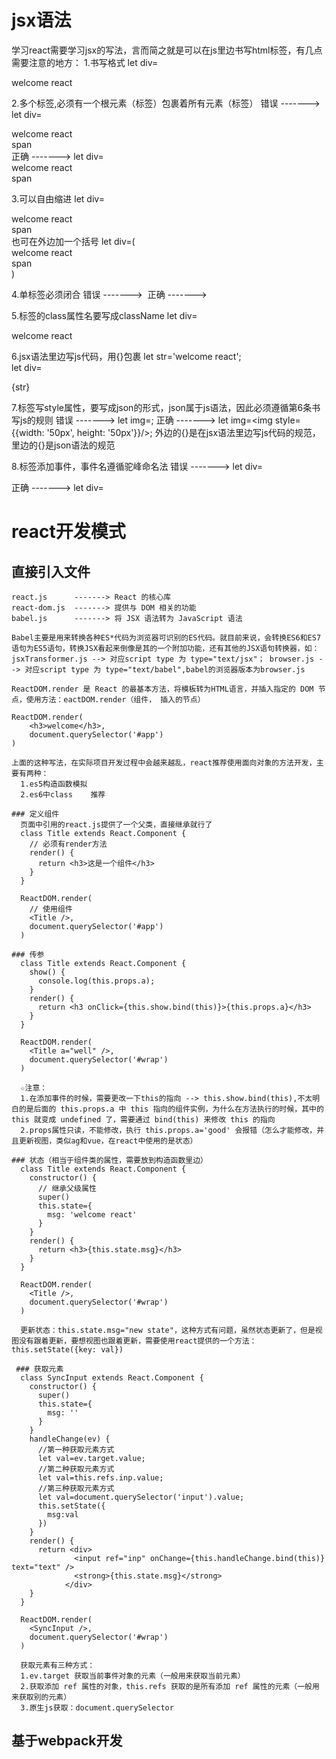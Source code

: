 # jsx语法
学习react需要学习jsx的写法，言而简之就是可以在js里边书写html标签，有几点需要注意的地方：
  1.书写格式
    let div=<div>welcome react</div>
    
  2.多个标签,必须有一个根元素（标签）包裹着所有元素（标签）
    错误 -------> let div=<div>welcome react</div><span>span</span>      
    正确 -------> let div=<div><div>welcome react</div><span>span</span></div>
  
  3.可以自由缩进
    let div=<div>
              <div>welcome react</div>
              <span>span</span>
            </div>
    也可在外边加一个括号
    let div=(<div>
              <div>welcome react</div>
              <span>span</span>
            </div>)
  
  4.单标签必须闭合
    错误 -------> <img>
    正确 -------> <img />
  
  5.标签的class属性名要写成className
    let div=<div className="content">welcome react</div>
  
  6.jsx语法里边写js代码，用{}包裹
      let str='welcome react';    
      let div=<div className="content">{str}</div>
  
  7.标签写style属性，要写成json的形式，json属于js语法，因此必须遵循第6条书写js的规则
    错误 -------> let img=<img style="{width: '50px', height: '50px'}" />;
    正确 -------> let img=<img style={{width: '50px', height: '50px'}}/>;
    外边的{}是在jsx语法里边写js代码的规范，里边的{}是json语法的规范
    
  8.标签添加事件，事件名遵循驼峰命名法
  错误 -------> let div=<div onclick={fn}></div>
  正确 -------> let div=<div onClick={fn}></div>

# react开发模式
  ## 直接引入文件
    react.js      -------> React 的核心库
    react-dom.js  -------> 提供与 DOM 相关的功能
    babel.js      -------> 将 JSX 语法转为 JavaScript 语法
    
    Babel主要是用来转换各种ES*代码为浏览器可识别的ES代码。就目前来说，会转换ES6和ES7语句为ES5语句，转换JSX看起来倒像是其的一个附加功能，还有其他的JSX语句转换器，如：jsxTransformer.js --> 对应script type 为 type="text/jsx"； browser.js --> 对应script type 为 type="text/babel",babel的浏览器版本为browser.js
    
    ReactDOM.render 是 React 的最基本方法，将模板转为HTML语言，并插入指定的 DOM 节点，使用方法：eactDOM.render（组件， 插入的节点）
    
    ReactDOM.render(
        <h3>welcome</h3>,
        document.querySelector('#app')
    )
    
    上面的这种写法，在实际项目开发过程中会越来越乱，react推荐使用面向对象的方法开发，主要有两种：
      1.es5构造函数模拟
      2.es6中class    推荐
      
    ### 定义组件
      页面中引用的react.js提供了一个父类，直接继承就行了
      class Title extends React.Component {
        // 必须有render方法
        render() {
          return <h3>这是一个组件</h3>
        }
      }

      ReactDOM.render(
        // 使用组件
        <Title />,
        document.querySelector('#app')
      )
      
    ### 传参
      class Title extends React.Component {
        show() {
          console.log(this.props.a);
        }
        render() {
          return <h3 onClick={this.show.bind(this)}>{this.props.a}</h3>
        }
      }

      ReactDOM.render(
        <Title a="well" />,
        document.querySelector('#wrap')
      )
        
      ☆注意：
      1.在添加事件的时候，需要更改一下this的指向 --> this.show.bind(this),不太明白的是后面的 this.props.a 中 this 指向的组件实例，为什么在方法执行的时候，其中的 this 就变成 undefined 了，需要通过 bind(this) 来修改 this 的指向
      2.props属性只读，不能修改，执行 this.props.a='good' 会报错（怎么才能修改，并且更新视图，类似ag和vue，在react中使用的是状态）
      
    ### 状态（相当于组件类的属性，需要放到构造函数里边）
      class Title extends React.Component {
        constructor() {
          // 继承父级属性
          super()
          this.state={
            msg: 'welcome react'
          }
        }
        render() {
          return <h3>{this.state.msg}</h3>
        }
      }

      ReactDOM.render(
        <Title />,
        document.querySelector('#wrap')
      )
      
      更新状态：this.state.msg="new state"，这种方式有问题，虽然状态更新了，但是视图没有跟着更新，要想视图也跟着更新，需要使用react提供的一个方法：this.setState({key: val})
      
     ### 获取元素
      class SyncInput extends React.Component {
        constructor() {
          super()
          this.state={
            msg: ''
          }
        }
        handleChange(ev) {
          //第一种获取元素方式
          let val=ev.target.value;
          //第二种获取元素方式
          let val=this.refs.inp.value;
          //第三种获取元素方式
          let val=document.querySelector('input').value;
          this.setState({
            msg:val
          })
        }
        render() {
          return <div>
                  <input ref="inp" onChange={this.handleChange.bind(this)} text="text" />
                  <strong>{this.state.msg}</strong>
                </div>
        }
      }

      ReactDOM.render(
        <SyncInput />,
        document.querySelector('#wrap')
      )
      
      获取元素有三种方式：
      1.ev.target 获取当前事件对象的元素（一般用来获取当前元素）
      2.获取添加 ref 属性的对象，this.refs 获取的是所有添加 ref 属性的元素（一般用来获取别的元素）
      3.原生js获取：document.querySelector
    
  ## 基于webpack开发
  
  
  
  
  
  
  
  
  
  
  
  
  
  
  
  
  
      
